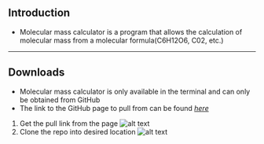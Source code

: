 ## Introduction
- Molecular mass calculator is a program that allows the calculation of molecular mass from a molecular formula(C6H12O6, C02, etc.)
---
## Downloads
- Molecular mass calculator is only available in the terminal and can only be obtained from GitHub
- The link to the GitHub page to pull from can be found [*here*](https://github.com/tybrucker/molecular-mass)
1. Get the pull link from the page
![alt text](https://i.gyazo.com/f014e8a13add3c5e5c4e6ae3768bf10e.png)
2. Clone the repo into desired location
![alt text](https://i.gyazo.com/b9eae4279974a3294f8281983f4d8fd7.png)
